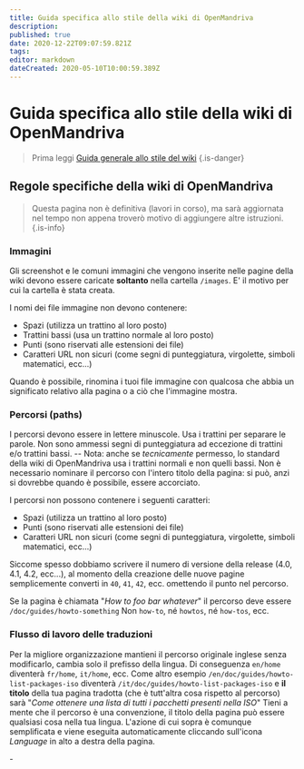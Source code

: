 ```yaml
---
title: Guida specifica allo stile della wiki di OpenMandriva
description: 
published: true
date: 2020-12-22T09:07:59.821Z
tags: 
editor: markdown
dateCreated: 2020-05-10T10:00:59.389Z
---
```


# Guida specifica allo stile della wiki di OpenMandriva
> Prima leggi [Guida generale allo stile del wiki](/doc/wiki-style-guide)
{.is-danger}

## Regole specifiche della wiki di OpenMandriva

> Questa pagina non è definitiva (lavori in corso), ma sarà aggiornata nel tempo non appena troverò motivo di aggiungere altre istruzioni.
{.is-info}


### Immagini
Gli screenshot e le comuni immagini che vengono inserite nelle pagine della wiki devono essere caricate **soltanto** nella cartella `/images`.
E' il motivo per cui la cartella è stata creata.

I nomi dei file immagine non devono contenere:
- Spazi (utilizza un trattino al loro posto)
- Trattini bassi (usa un trattino normale al loro posto)
- Punti (sono riservati alle estensioni dei file)
- Caratteri URL non sicuri (come segni di punteggiatura, virgolette, simboli matematici, ecc...)

Quando è possibile, rinomina i tuoi file immagine con qualcosa che abbia un significato relativo alla pagina o a ciò che l'immagine mostra.

### Percorsi (paths)
I percorsi devono essere in lettere minuscole. Usa i trattini per separare le parole.
Non sono ammessi segni di punteggiatura ad eccezione di trattini e/o trattini bassi.
-- Nota: anche se *tecnicamente* permesso, lo standard della wiki di OpenMandriva usa i trattini normali e non quelli bassi.
Non è necessario nominare il percorso con l'intero titolo della pagina: si può, anzi si dovrebbe quando è possibile, essere accorciato.

I percorsi non possono contenere i seguenti caratteri:
- Spazi (utilizza un trattino al loro posto)
- Punti (sono riservati alle estensioni dei file)
- Caratteri URL non sicuri (come segni di punteggiatura, virgolette, simboli matematici, ecc...)

Siccome spesso dobbiamo scrivere il numero di versione della release (4.0, 4.1, 4.2, ecc...), al momento della creazione delle nuove pagine semplicemente converti in  `40`, `41`, `42`, ecc. omettendo il punto nel percorso.

Se la pagina è chiamata "*How to foo bar whatever*" il percorso deve essere `/doc/guides/howto-something`
Non `how-to`, né `howtos`, né `how-tos`, ecc.

### Flusso di lavoro delle traduzioni
Per la migliore organizzazione mantieni il percorso originale inglese senza modificarlo, cambia solo il prefisso della lingua. Di conseguenza `en/home` diventerà `fr/home`, `it/home`, ecc.
Come altro esempio `/en/doc/guides/howto-list-packages-iso` diventerà `/it/doc/guides/howto-list-packages-iso` e **il titolo** della tua pagina tradotta (che è tutt'altra cosa rispetto al percorso) sarà "*Come ottenere una lista di tutti i pacchetti presenti nella ISO*"
Tieni a mente che il percorso è una convenzione, il titolo della pagina può essere qualsiasi cosa nella tua lingua.
L'azione di cui sopra è comunque semplificata e viene eseguita automaticamente cliccando sull'icona *Language* <i class="v-icon mdi mdi-web"></i> in alto a destra della pagina.
  
\-

